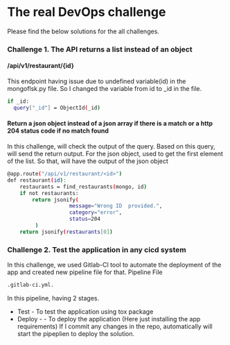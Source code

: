# **The real DevOps challenge**

Please find the below solutions for the all challenges.

### Challenge 1. The API returns a list instead of an object

#### /api/v1/restaurant/{id} 
This endpoint having issue due to undefined variable(id) in the mongoflsk.py file. So I changed the variable from id to _id in the file.

```bash
if _id:
  query["_id"] = ObjectId(_id)
```

#### Return a json object instead of a json array if there is a match or a http 204 status code if no match found
In this challenge, will check the output of the query. Based on this query, will send the return output. 
For the json object, used to get the first element of the list. So that, will have the output of the json object

```bash
@app.route("/api/v1/restaurant/<id>")
def restaurant(id):
    restaurants = find_restaurants(mongo, id)
    if not restaurants:
        return jsonify(
                    message="Wrong ID  provided.",
                    category="error",
                    status=204
         )
    return jsonify(restaurants[0])

```
### Challenge 2. Test the application in any cicd system
In this challenge, we used Gitlab-CI tool to automate the deployment of the app and created new pipeline file for that. 
Pipeline File 
```bash
.gitlab-ci.yml.
```
In this pipeline, having 2 stages. 
* Test -  To test the application using tox package
* Deploy - - To deploy the application (Here just installing the app requirements)
If I commit any changes in the repo, automatically will start the pipeplien to deploy the solution. 
